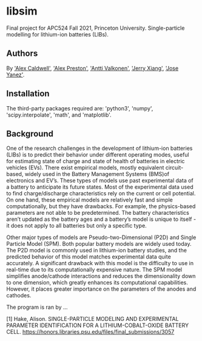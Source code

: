 # libsim
Final project for APC524 Fall 2021, Princeton University. Single-particle modelling for lithium-ion batteries (LIBs).

## Authors
By ['Alex Caldwell'](https://github.com/awcald), ['Alex Preston'](https://github.com/alexandercpreston), ['Antti Valkonen'](https://github.com/valkonena), ['Jerry Xiang'](https://github.com/jerryzxiang/), ['Jose Yanez'](https://github.com/masterjose3000).

## Installation
The third-party packages required are: 'python3', 'numpy', 'scipy.interpolate', 'math', and 'matplotlib'.

## Background
One of the research challenges in the development of lithium-ion batteries (LIBs) is to predict their behavior under different operating modes, useful for estimating state of charge and state of health of batteries in electric vehicles (EVs). There exist empirical models, mostly equivalent circuit-based, widely used in the Battery Management Systems (BMS)of electronics and EV’s. These types of models use past experimental data of a battery to anticipate its future states. Most of the experimental data used to find charge/discharge characteristics rely on the current or cell potential. On one hand, these empirical models are relatively fast and simple computationally, but they have drawbacks. For example, the physics-based parameters are not able to be predetermined. The battery characteristics aren’t updated as the battery ages and a battery’s model is unique to itself - it does not apply to all batteries but only a specific type.

Other major types of models are Pseudo-two-Dimensional (P2D) and Single Particle Model (SPM). Both popular battery models are widely used today. The P2D model is commonly used in lithium-ion battery studies, and the predicted behavior of this model matches experimental data quite accurately. A significant drawback with this model is the difficulty to use in real-time due to its computationally expensive nature. The SPM model simplifies anode/cathode interactions and reduces the dimensionality down to one dimension, which greatly enhances its computational capabilities. However, it places greater importance on the parameters of the anodes and cathodes.

The program is ran by ...

[1] Hake, Alison. SINGLE-PARTICLE MODELING AND EXPERIMENTAL PARAMETER IDENTIFICATION FOR A LITHIUM-COBALT-OXIDE BATTERY CELL. https://honors.libraries.psu.edu/files/final_submissions/3057
